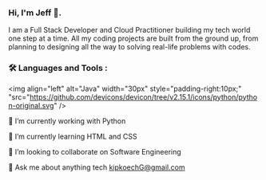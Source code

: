 ### Hi, I'm Jeff 👋.

 I am a Full Stack Developer and Cloud Practitioner building my tech world one step at a time. All my coding projects are built from the ground up, from planning to designing all the way to solving real-life problems with codes.

### 🛠️ Languages and Tools :

<img align="left" alt="Java" width="30px" style="padding-right:10px;" "src="https://github.com/devicons/devicon/tree/v2.15.1/icons/python/python-original.svg" />
<br />
          



🔭 I’m currently working with Python

🌱 I’m currently learning HTML and CSS

👯 I’m looking to collaborate on Software Engineering

💬 Ask me about anything tech kipkoechG@gmail.com

<!---
JeffKirui/JeffKirui is a ✨ special ✨ repository because its `README.md` (this file) appears on your GitHub profile.
You can click the Preview link to take a look at your changes.
--->

